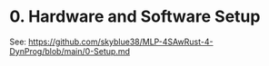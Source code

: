 # 0. Hardware and Software Setup


See: https://github.com/skyblue38/MLP-4SAwRust-4-DynProg/blob/main/0-Setup.md
